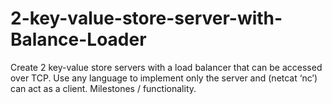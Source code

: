 # 2-key-value-store-server-with-Balance-Loader
Create 2 key-value store servers with a load balancer that can be accessed over TCP. Use any language to implement only the server and (netcat ‘nc’) can act as a client. Milestones / functionality.
